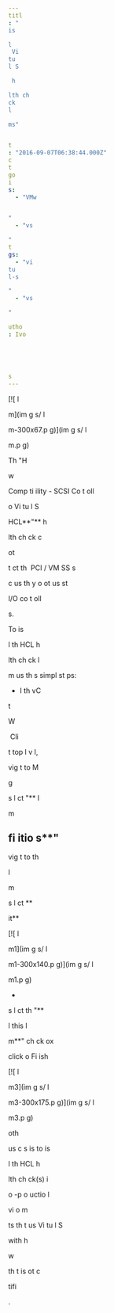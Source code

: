 ```yaml
---
titl
: "
is

l
 Vi
tu
l S

 h

lth ch
ck 
l

ms"


t
: "2016-09-07T06:38:44.000Z"
c
t
go
i
s: 
  - "VMw


"
  - "vs

"
t
gs: 
  - "vi
tu
l-s

"
  - "vs

"

utho
: Ivo 





s
---
```


[![
l

m](im
g
s/
l

m-300x67.p
g)](im
g
s/
l

m.p
g)

Th
 "H


w


 Comp
ti
ility - SCSI Co
t
oll

 o
 Vi
tu
l S

 HCL**"** h

lth ch
ck c


ot 

t
ct th
 PCI
/
VM
 SS
s 

c
us
 th
y 
o 
ot us
 st





 I/O co
t
oll

s.

To 
is

l
 th
 HCL h

lth ch
ck 
l

m us
 th
s
 simpl
 st
ps:

- I
 th
 vC

t

 W

 Cli

t top l
v
l, 

vig
t
 to M


g
 


 s
l
ct "**
l

m 

fi
itio
s**"
- 

vig
t
 to th
 
l

m 


 s
l
ct **

it**

[![
l

m1](im
g
s/
l

m1-300x140.p
g)](im
g
s/
l

m1.p
g)

- 

s
l
ct th
 "**



l
 this 
l

m**" ch
ck
ox 


 click o
 Fi
ish

[![
l

m3](im
g
s/
l

m3-300x175.p
g)](im
g
s/
l

m3.p
g)



oth

 us
 c
s
 is to 
is

l
 th
 HCL h

lth ch
ck(s) i
 
o
-p
o
uctio
 l

 

vi
o
m

ts th
t us
 Vi
tu
l S

 with h


w


 th
t is 
ot c

tifi

.






